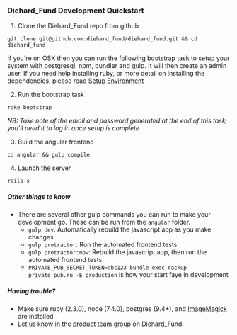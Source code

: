 ### Diehard_Fund Development Quickstart

1. Clone the Diehard_Fund repo from github
```
git clone git@github.com:diehard_fund/diehard_fund.git && cd diehard_fund
```

If you're on OSX then you can run the following bootstrap task to setup your system with postgresql, npm, bundler and gulp. It will then create an admin user. If you need help installing ruby, or more detail on installing the dependencies, please read [Setup Environment](setup_environment.md)

2. Run the bootstrap task
```
rake bootstrap
```

_NB: Take note of the email and password generated at the end of this task; you'll need it to log in once setup is complete_

3. Build the angular frontend
```
cd angular && gulp compile
```
4. Launch the server
```
rails s
```

##### Other things to know
- There are several other gulp commands you can run to make your development go. These can be run from the `angular` folder.
  - `gulp dev`: Automatically rebuild the javascript app as you make changes
  - `gulp protractor`: Run the automated frontend tests
  - `gulp protractor:now`: Rebuild the javascript app, then run the automated frontend tests
  - `PRIVATE_PUB_SECRET_TOKEN=abc123 bundle exec rackup private_pub.ru -E production` is how your start faye in development

##### Having trouble?

- Make sure ruby (2.3.0), node (7.4.0), postgres (9.4+), and [ImageMagick](http://stackoverflow.com/questions/3704919/installing-rmagick-on-ubuntu) are installed
- Let us know in the [product team](https://www.diehard_fund.org/g/VmBUX7WM/diehard_fund-community-product-team) group on Diehard_Fund.
